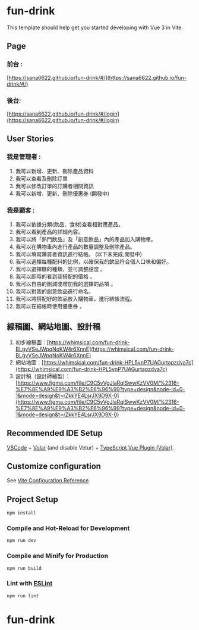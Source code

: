 # fun-drink

This template should help get you started developing with Vue 3 in Vite.

## Page
### 前台 :
[https://sana6622.github.io/fun-drink/#/](https://sana6622.github.io/fun-drink/#/)
### 後台:
[https://sana6622.github.io/fun-drink/#/login](https://sana6622.github.io/fun-drink/#/login)

## User Stories
### 我是管理者 :
1.	我可以新增、更新、刪除產品資料 
2.	我可以查看及刪除訂單
3.	我可以修改訂單的訂購者相關資訊
4.	我可以新增、更新、刪除優惠券 (開發中)

### 我是顧客 :
1.	我可以依據分類(飲品、食材)查看相對應產品。
2.	我可以看到產品的詳細內容。
3.	我可以將「熱門飲品」及「創意飲品」內的產品加入購物車。
4.	我可以在購物車內進行產品的數量調整及刪除產品。
5.	我可以填寫購買者資訊進行結帳。
(以下未完成,開發中)
6.	我可以選擇每種配料的比例，以確保我的飲品符合個人口味和偏好。 
7.	我可以選擇糖的種類，並可調整甜度 。
8.	我可以即時的看到我搭配的價格 。
9.	我可以自由的刪減或增加我的選擇的品項 。
10.	我可以對我的創意飲品進行命名。
11.	我可以將搭配好的飲品放入購物車，進行結帳流程。
12.	我可以在結帳時使用優惠券 。


## 線稿圖、網站地圖、設計稿
1. 初步線稿圖：[https://whimsical.com/fun-drink-BLgvVSeJWpqNoKW4r6XnnE](https://whimsical.com/fun-drink-BLgvVSeJWpqNoKW4r6XnnE)  
2. 網站地圖：[https://whimsical.com/fun-drink-HPL5vnP7UAGurtapzdya7c](https://whimsical.com/fun-drink-HPL5vnP7UAGurtapzdya7c)  
3. 設計稿（設計師繪製）：[https://www.figma.com/file/C9C5vVgJlaRqISwwKzVV0M/%2316-%E7%8E%A9%E9%A3%B2%E6%96%99?type=design&node-id=0-1&mode=design&t=rZkkYE4LsrJX9D9X-0](https://www.figma.com/file/C9C5vVgJlaRqISwwKzVV0M/%2316-%E7%8E%A9%E9%A3%B2%E6%96%99?type=design&node-id=0-1&mode=design&t=rZkkYE4LsrJX9D9X-0)

## Recommended IDE Setup

[VSCode](https://code.visualstudio.com/) + [Volar](https://marketplace.visualstudio.com/items?itemName=Vue.volar) (and disable Vetur) + [TypeScript Vue Plugin (Volar)](https://marketplace.visualstudio.com/items?itemName=Vue.vscode-typescript-vue-plugin).

## Customize configuration

See [Vite Configuration Reference](https://vitejs.dev/config/).

## Project Setup

```sh
npm install
```

### Compile and Hot-Reload for Development

```sh
npm run dev
```

### Compile and Minify for Production

```sh
npm run build
```

### Lint with [ESLint](https://eslint.org/)

```sh
npm run lint
```
# fun-drink
